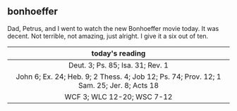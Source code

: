## bonhoeffer

Dad, Petrus, and I went to watch the new Bonhoeffer movie today. It was decent. Not terrible, not amazing, just alright. I give it a six out of ten.

| today's reading |
| :-------------: |
| Deut. 3; Ps. 85; Isa. 31; Rev. 1 |
| John 6; Ex. 24; Heb. 9; 2 Thess. 4; Job 12; Ps. 74; Prov. 12; 1 Sam. 25; Jer. 8; Acts 18 |
| WCF 3; WLC 12-20; WSC 7-12 |